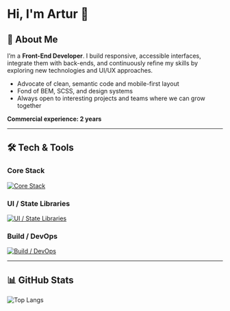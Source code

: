 # Hi, I'm Artur 👋

## 🚀 About Me

I’m a **Front-End Developer**. I build responsive, accessible interfaces, integrate them with back-ends, and continuously refine my skills by exploring new technologies and UI/UX approaches.

- Advocate of clean, semantic code and mobile-first layout  
- Fond of BEM, SCSS, and design systems  
- Always open to interesting projects and teams where we can grow together 

**Commercial experience: 2 years** 

---

## 🛠️ Tech & Tools

### Core Stack  
[![Core Stack](https://skillicons.dev/icons?i=nextjs,react,ts,js,html,css,sass&theme=light)](https://skillicons.dev)

### UI / State Libraries  
[![UI / State Libraries](https://skillicons.dev/icons?i=redux,tailwind,bootstrap&theme=light)](https://skillicons.dev)

### Build / DevOps  
[![Build / DevOps](https://skillicons.dev/icons?i=vite,webpack,docker,git,github,figma,ubuntu&theme=light)](https://skillicons.dev)

---

## 📊 GitHub Stats
![Top Langs](https://github-readme-stats-eight-theta.vercel.app/api/top-langs/?username=arturfrolov&theme=algolia&layout=compact")
